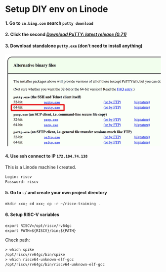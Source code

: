 # Setup DIY env on Linode

#### 1. Go to `cn.bing.com` search `putty download`

#### 2. Click the second [*Download PuTTY: latest release (0.71)*](https://www.chiark.greenend.org.uk/~sgtatham/putty/latest.html)

#### 3. Download standalone `putty.exe` (don't need to install anything)

![image-20190723214856351](image-20190723214856351.png)

#### 4. Use ssh connect to IP `172.104.74.138`

This is a Linode machine I created.

```
Login: riscv
Password: riscv
```

#### 5. Go to `~/` and create your own project directory

```shell
mkdir xxx; cd xxx; cp -r ~/riscv-training .
```

#### 6. Setup RISC-V variables

```shell
export RISCV=/opt/riscv/rv64gc
export PATH=${RISCV}/bin;${PATH}
```

Check path:

```shell
> which spike
/opt/riscv/rv64gc/bin/spike
> which riscv64-unknown-elf-gcc
/opt/riscv/rv64gc/bin/riscv64-unknown-elf-gcc
```